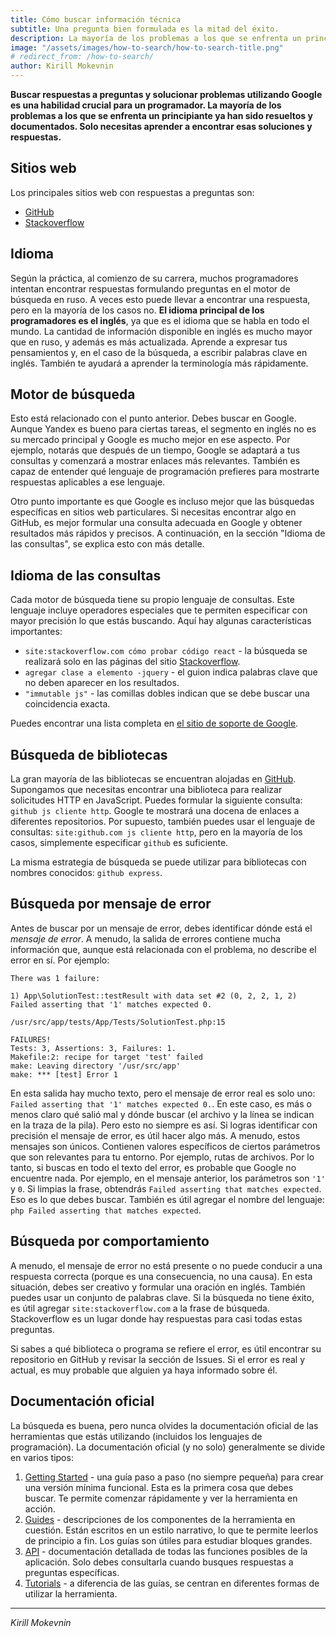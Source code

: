 ```yaml
---
title: Cómo buscar información técnica
subtitle: Una pregunta bien formulada es la mitad del éxito.
description: La mayoría de los problemas a los que se enfrenta un principiante ya han sido resueltos y documentados. Solo necesitas aprender a encontrar esas soluciones y respuestas.
image: "/assets/images/how-to-search/how-to-search-title.png"
# redirect_from: /how-to-search/
author: Kirill Mokevnin
---
```


**Buscar respuestas a preguntas y solucionar problemas utilizando Google es una habilidad crucial para un programador. La mayoría de los problemas a los que se enfrenta un principiante ya han sido resueltos y documentados. Solo necesitas aprender a encontrar esas soluciones y respuestas.**

## Sitios web

Los principales sitios web con respuestas a preguntas son:

* [GitHub](https://github.com)
* [Stackoverflow](https://stackoverflow.com)

## Idioma

Según la práctica, al comienzo de su carrera, muchos programadores intentan encontrar respuestas formulando preguntas en el motor de búsqueda en ruso. A veces esto puede llevar a encontrar una respuesta, pero en la mayoría de los casos no. **El idioma principal de los programadores es el inglés**, ya que es el idioma que se habla en todo el mundo. La cantidad de información disponible en inglés es mucho mayor que en ruso, y además es más actualizada. Aprende a expresar tus pensamientos y, en el caso de la búsqueda, a escribir palabras clave en inglés. También te ayudará a aprender la terminología más rápidamente.

<Banner name="site-code-basics" />

## Motor de búsqueda

Esto está relacionado con el punto anterior. Debes buscar en Google. Aunque Yandex es bueno para ciertas tareas, el segmento en inglés no es su mercado principal y Google es mucho mejor en ese aspecto. Por ejemplo, notarás que después de un tiempo, Google se adaptará a tus consultas y comenzará a mostrar enlaces más relevantes. También es capaz de entender qué lenguaje de programación prefieres para mostrarte respuestas aplicables a ese lenguaje.

Otro punto importante es que Google es incluso mejor que las búsquedas específicas en sitios web particulares. Si necesitas encontrar algo en GitHub, es mejor formular una consulta adecuada en Google y obtener resultados más rápidos y precisos. A continuación, en la sección "Idioma de las consultas", se explica esto con más detalle.

## Idioma de las consultas

Cada motor de búsqueda tiene su propio lenguaje de consultas. Este lenguaje incluye operadores especiales que te permiten especificar con mayor precisión lo que estás buscando. Aquí hay algunas características importantes:

* `site:stackoverflow.com cómo probar código react` - la búsqueda se realizará solo en las páginas del sitio [Stackoverflow](https://stackoverflow.com/).
* `agregar clase a elemento -jquery` - el guion indica palabras clave que no deben aparecer en los resultados.
* `"immutable js"` - las comillas dobles indican que se debe buscar una coincidencia exacta.

Puedes encontrar una lista completa en [el sitio de soporte de Google](https://support.google.com/websearch/answer/2466433?visit_id=1-636424030566191968-2246914586&p=adv_operators&hl=en&rd=1).

## Búsqueda de bibliotecas

La gran mayoría de las bibliotecas se encuentran alojadas en [GitHub](https://github.com). Supongamos que necesitas encontrar una biblioteca para realizar solicitudes HTTP en JavaScript. Puedes formular la siguiente consulta: `github js cliente http`. Google te mostrará una docena de enlaces a diferentes repositorios. Por supuesto, también puedes usar el lenguaje de consultas: `site:github.com js cliente http`, pero en la mayoría de los casos, simplemente especificar `github` es suficiente.

La misma estrategia de búsqueda se puede utilizar para bibliotecas con nombres conocidos: `github express`.

## Búsqueda por mensaje de error

Antes de buscar por un mensaje de error, debes identificar dónde está el *mensaje de error*. A menudo, la salida de errores contiene mucha información que, aunque está relacionada con el problema, no describe el error en sí. Por ejemplo:

```shell
There was 1 failure:

1) App\SolutionTest::testResult with data set #2 (0, 2, 2, 1, 2)
Failed asserting that '1' matches expected 0.

/usr/src/app/tests/App/Tests/SolutionTest.php:15

FAILURES!
Tests: 3, Assertions: 3, Failures: 1.
Makefile:2: recipe for target 'test' failed
make: Leaving directory '/usr/src/app'
make: *** [test] Error 1
```

En esta salida hay mucho texto, pero el mensaje de error real es solo uno: `Failed asserting that '1' matches expected 0.`. En este caso, es más o menos claro qué salió mal y dónde buscar (el archivo y la línea se indican en la traza de la pila). Pero esto no siempre es así. Si logras identificar con precisión el mensaje de error, es útil hacer algo más. A menudo, estos mensajes son únicos. Contienen valores específicos de ciertos parámetros que son relevantes para tu entorno. Por ejemplo, rutas de archivos. Por lo tanto, si buscas en todo el texto del error, es probable que Google no encuentre nada. Por ejemplo, en el mensaje anterior, los parámetros son `'1'` y `0`. Si limpias la frase, obtendrás `Failed asserting that matches expected`. Eso es lo que debes buscar. También es útil agregar el nombre del lenguaje: `php Failed asserting that matches expected`.

## Búsqueda por comportamiento

A menudo, el mensaje de error no está presente o no puede conducir a una respuesta correcta (porque es una consecuencia, no una causa). En esta situación, debes ser creativo y formular una oración en inglés. También puedes usar un conjunto de palabras clave. Si la búsqueda no tiene éxito, es útil agregar `site:stackoverflow.com` a la frase de búsqueda. Stackoverflow es un lugar donde hay respuestas para casi todas estas preguntas.

Si sabes a qué biblioteca o programa se refiere el error, es útil encontrar su repositorio en GitHub y revisar la sección de Issues. Si el error es real y actual, es muy probable que alguien ya haya informado sobre él.

## Documentación oficial

La búsqueda es buena, pero nunca olvides la documentación oficial de las herramientas que estás utilizando (incluidos los lenguajes de programación). La documentación oficial (y no solo) generalmente se divide en varios tipos:

1. [Getting Started](https://guides.rubyonrails.org/getting_started.html) - una guía paso a paso (no siempre pequeña) para crear una versión mínima funcional. Esta es la primera cosa que debes buscar. Te permite comenzar rápidamente y ver la herramienta en acción.
1. [Guides](https://laravel.com/docs/5.5/routing) - descripciones de los componentes de la herramienta en cuestión. Están escritos en un estilo narrativo, lo que te permite leerlos de principio a fin. Los guías son útiles para estudiar bloques grandes.
1. [API](https://bit.ly/2uq98XM) - documentación detallada de todas las funciones posibles de la aplicación. Solo debes consultarla cuando busques respuestas a preguntas específicas.
1. [Tutorials](https://blog.codeship.com/an-introduction-to-apis-with-phoenix/) - a diferencia de las guías, se centran en diferentes formas de utilizar la herramienta.

---

*Kirill Mokevnin*